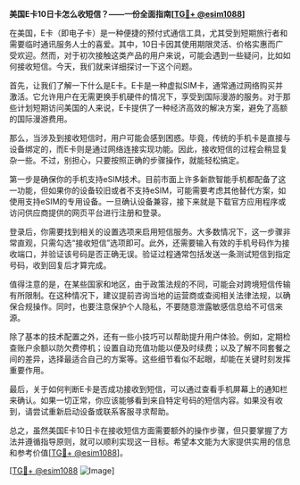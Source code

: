 **美国E卡10日卡怎么收短信？——一份全面指南[[TG💪+ @esim1088](https://t.me/s/esim1088)]**

在美国，E卡（即电子卡）是一种便捷的预付式通信工具，尤其受到短期旅行者和需要临时通讯服务人士的喜爱。其中，10日卡因其使用期限灵活、价格实惠而广受欢迎。然而，对于初次接触这类产品的用户来说，可能会遇到一些疑问，比如如何接收短信。今天，我们就来详细探讨一下这个问题。

首先，让我们了解一下什么是E卡。E卡是一种虚拟SIM卡，通常通过网络购买并激活。它允许用户在无需更换手机硬件的情况下，享受到国际漫游的服务。对于那些计划短期访问美国的人来说，E卡提供了一种经济高效的解决方案，避免了高额的国际漫游费用。

那么，当涉及到接收短信时，用户可能会感到困惑。毕竟，传统的手机卡是直接与设备绑定的，而E卡则是通过网络连接实现功能。因此，接收短信的过程会稍显复杂一些。不过，别担心，只要按照正确的步骤操作，就能轻松搞定。

第一步是确保你的手机支持eSIM技术。目前市面上许多新款智能手机都配备了这一功能，但如果你的设备较旧或者不支持eSIM，可能需要考虑其他替代方案，如使用支持eSIM的专用设备。一旦确认设备兼容，接下来就是下载官方应用程序或访问供应商提供的网页平台进行注册和登录。

登录后，你需要找到相关的设置选项来启用短信服务。大多数情况下，这一步骤非常直观，只需勾选“接收短信”选项即可。此外，还需要输入有效的手机号码作为接收端口，并验证该号码是否正确无误。验证过程通常包括发送一条测试短信到指定号码，收到回复后才算完成。

值得注意的是，在某些国家和地区，由于政策法规的不同，可能会对跨境短信传输有所限制。在这种情况下，建议提前咨询当地的运营商或查阅相关法律法规，以确保合规操作。同时，也要注意保护个人隐私，不要随意泄露敏感信息给不可信来源。

除了基本的技术配置之外，还有一些小技巧可以帮助提升用户体验。例如，定期检查账户余额以防欠费停机；设置自动充值功能以便及时续费；以及了解不同套餐之间的差异，选择最适合自己的方案等。这些细节看似不起眼，却能在关键时刻发挥重要作用。

最后，关于如何判断E卡是否成功接收到短信，可以通过查看手机屏幕上的通知栏来确认。如果一切正常，你应该能够看到来自特定号码的短信内容。如果没有收到，请尝试重新启动设备或联系客服寻求帮助。

总之，虽然美国E卡10日卡在接收短信方面需要额外的操作步骤，但只要掌握了方法并遵循指导原则，就可以顺利实现这一目标。希望本文能为大家提供实用的信息和参考价值[[TG💪+ @esim1088](https://t.me/s/esim1088)]。

[[TG💪+ @esim1088](https://t.me/s/esim1088) ![Image](https://i.postimg.cc/4NQfJmqS/Snipaste-2025-05-13-00-14-12.png)]